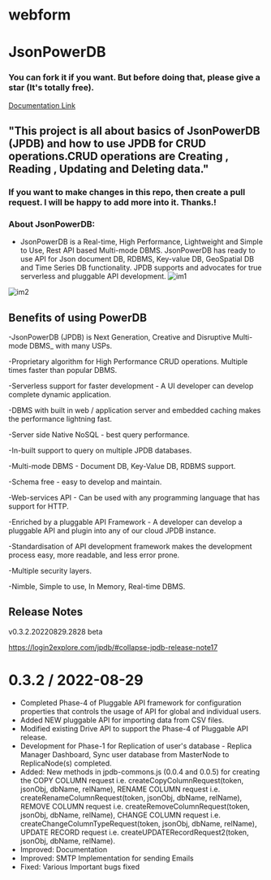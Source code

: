 # webform

# JsonPowerDB 
### You can fork it if you want. But before doing that, please give a star (It's totally free).

[Documentation Link](http://login2explore.com/jpdb/docs.html)

## "This project is all about basics of JsonPowerDB (JPDB) and how to use JPDB for CRUD operations.CRUD operations are Creating , Reading , Updating and Deleting data." 

### If you want to make changes in this repo, then create a pull request. I will be happy to add more into it. Thanks.!
### About JsonPowerDB:

- JsonPowerDB is a Real-time, High Performance, Lightweight and Simple to Use, Rest API based Multi-mode DBMS. JsonPowerDB has ready to use API for Json document DB, RDBMS, Key-value DB, GeoSpatial DB and Time Series DB functionality. JPDB supports and advocates for true serverless and pluggable API development.
![im1](https://user-images.githubusercontent.com/70138609/203982200-f54d6630-883a-4439-a645-36be5cf3f73e.jpeg)

![im2](https://user-images.githubusercontent.com/70138609/203982227-1c8380ad-e827-4bd1-adc8-49812d0a885d.jpeg)
## Benefits of using PowerDB

 -JsonPowerDB (JPDB) is Next Generation, Creative and Disruptive Multi-mode DBMS_ with many USPs.
 
 -Proprietary algorithm for High Performance CRUD operations. Multiple times faster than popular DBMS.
 
 -Serverless support for faster development - A UI developer can develop complete dynamic application.
 
 -DBMS with built in web / application server and embedded caching makes the performance lightning fast.
 
 -Server side Native NoSQL - best query performance.
 
 -In-built support to query on multiple JPDB databases.
 
 -Multi-mode DBMS - Document DB, Key-Value DB, RDBMS support.
 
 -Schema free - easy to develop and maintain.
 
 -Web-services API - Can be used with any programming language that has support for HTTP.
 
 -Enriched by a pluggable API Framework - A developer can develop a pluggable API and plugin into any of our cloud JPDB instance.
 
 -Standardisation of API development framework makes the development process easy, more readable, and less error prone.
 
 -Multiple security layers.
 
 -Nimble, Simple to use, In Memory, Real-time DBMS.
 ## Release Notes
 v0.3.2.20220829.2828 beta
 
 https://login2explore.com/jpdb/#collapse-jpdb-release-note17

 0.3.2 / 2022-08-29
 ==================
* Completed Phase-4 of Pluggable API framework for configuration properties that controls the usage of API for global and individual users.
* Added NEW pluggable API for importing data from CSV files.
* Modified existing Drive API to support the Phase-4 of Pluggable API release.
* Development for Phase-1 for Replication of user's database - Replica Manager Dashboard, Sync user database from MasterNode to ReplicaNode(s) completed. 
* Added: New methods in jpdb-commons.js (0.0.4 and 0.0.5) for creating the 
  COPY COLUMN request i.e. createCopyColumnRequest(token, jsonObj, dbName, relName), 
  RENAME COLUMN request i.e. createRenameColumnRequest(token, jsonObj, dbName, relName), 
  REMOVE COLUMN request i.e. createRemoveColumnRequest(token, jsonObj, dbName, relName), 
  CHANGE COLUMN request i.e. createChangeColumnTypeRequest(token, jsonObj, dbName, relName), 
  UPDATE RECORD request i.e. createUPDATERecordRequest2(token, jsonObj, dbName, relName).
* Improved: Documentation
* Improved: SMTP Implementation for sending Emails 
* Fixed: Various Important bugs fixed
                                    
